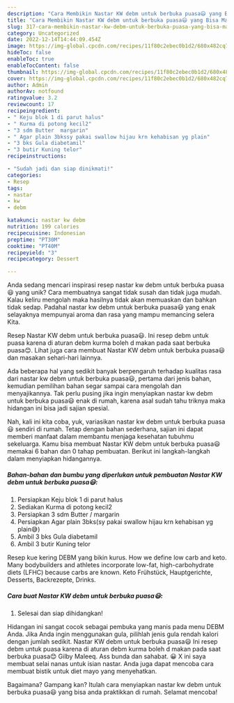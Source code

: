 ```yaml
---
description: "Cara Membikin Nastar KW debm untuk berbuka puasa😃 yang Bisa Manjain Lidah"
title: "Cara Membikin Nastar KW debm untuk berbuka puasa😃 yang Bisa Manjain Lidah"
slug: 317-cara-membikin-nastar-kw-debm-untuk-berbuka-puasa-yang-bisa-manjain-lidah
category: Uncategorized
date: 2022-12-14T14:44:09.454Z
image: https://img-global.cpcdn.com/recipes/11f80c2ebec0b1d2/680x482cq70/nastar-kw-debm-untuk-berbuka-puasa-foto-resep-utama.jpg
hideToc: false
enableToc: true
enableTocContent: false
thumbnail: https://img-global.cpcdn.com/recipes/11f80c2ebec0b1d2/680x482cq70/nastar-kw-debm-untuk-berbuka-puasa-foto-resep-utama.jpg
cover: https://img-global.cpcdn.com/recipes/11f80c2ebec0b1d2/680x482cq70/nastar-kw-debm-untuk-berbuka-puasa-foto-resep-utama.jpg
author: Admin
authorAv: notfound
ratingvalue: 3.2
reviewcount: 17
recipeingredient:
- " Keju blok 1 di parut halus"
- " Kurma di potong kecil2"
- "3 sdm Butter  margarin"
- " Agar plain 3bkssy pakai swallow hijau krn kehabisan yg plain"
- "3 bks Gula diabetamil"
- "3 butir Kuning telor"
recipeinstructions:

- "Sudah jadi dan siap dinikmati!"
categories:
- Resep
tags:
- nastar
- kw
- debm

katakunci: nastar kw debm 
nutrition: 199 calories
recipecuisine: Indonesian
preptime: "PT30M"
cooktime: "PT40M"
recipeyield: "3"
recipecategory: Dessert

---
```





Anda sedang mencari inspirasi resep nastar kw debm untuk berbuka puasa😃 yang unik? Cara membuatnya sangat tidak susah dan tidak juga mudah. Kalau keliru mengolah maka hasilnya tidak akan memuaskan dan bahkan tidak sedap. Padahal nastar kw debm untuk berbuka puasa😃 yang enak selayaknya mempunyai aroma dan rasa yang mampu memancing selera Kita.





Resep Nastar KW debm untuk berbuka puasa😃. Ini resep debm untuk puasa karena di aturan debm kurma boleh d makan pada saat berbuka puasa😊. Lihat juga cara membuat Nastar KW debm untuk berbuka puasa😃 dan masakan sehari-hari lainnya.

Ada beberapa hal yang sedikit banyak berpengaruh terhadap kualitas rasa dari nastar kw debm untuk berbuka puasa😃, pertama dari jenis bahan, kemudian pemilihan bahan segar sampai cara mengolah dan menyajikannya. Tak perlu pusing jika ingin menyiapkan nastar kw debm untuk berbuka puasa😃 enak di rumah, karena asal sudah tahu triknya maka hidangan ini bisa jadi sajian spesial.






Nah, kali ini kita coba, yuk, variasikan nastar kw debm untuk berbuka puasa😃 sendiri di rumah. Tetap dengan bahan sederhana, sajian ini dapat memberi manfaat dalam membantu menjaga kesehatan tubuhmu sekeluarga. Kamu bisa membuat Nastar KW debm untuk berbuka puasa😃 memakai 6 bahan dan 0 tahap pembuatan. Berikut ini langkah-langkah dalam menyiapkan hidangannya.

<!--inarticleads1-->

##### Bahan-bahan dan bumbu yang diperlukan untuk pembuatan Nastar KW debm untuk berbuka puasa😃:

1. Persiapkan  Keju blok 1 di parut halus
1. Sediakan  Kurma di potong kecil2
1. Persiapkan 3 sdm Butter / margarin
1. Persiapkan  Agar plain 3bks(sy pakai swallow hijau krn kehabisan yg plain😅)
1. Ambil 3 bks Gula diabetamil
1. Ambil 3 butir Kuning telor


Resep kue kering DEBM yang bikin kurus. How we define low carb and keto. Many bodybuilders and athletes incorporate low-fat, high-carbohydrate diets (LFHC) because carbs are known. Keto Frühstück, Hauptgerichte, Desserts, Backrezepte, Drinks. 

<!--inarticleads2-->

##### Cara buat Nastar KW debm untuk berbuka puasa😃:


1. Selesai dan siap dihidangkan!

Hidangan ini sangat cocok sebagai pembuka yang manis pada menu DEBM Anda. Jika Anda ingin menggunakan gula, pilihlah jenis gula rendah kalori dengan jumlah sedikit. Nastar KW debm untuk berbuka puasa😃 Ini resep debm untuk puasa karena di aturan debm kurma boleh d makan pada saat berbuka puasa😊 Gilby Maleeq. Ass bunda dan sahabat. 😀 X ini saya membuat selai nanas untuk isian nastar. Anda juga dapat mencoba cara membuat bistik untuk diet mayo yang menyehatkan. 

Bagaimana? Gampang kan? Itulah cara menyiapkan nastar kw debm untuk berbuka puasa😃 yang bisa anda praktikkan di rumah. Selamat mencoba!
